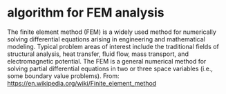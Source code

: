 # algorithm for FEM analysis
 The finite element method (FEM) is a widely used method for numerically solving differential equations arising in engineering and mathematical modeling. Typical problem areas of interest include the traditional fields of structural analysis, heat transfer, fluid flow, mass transport, and electromagnetic potential. The FEM is a general numerical method for solving partial differential equations in two or three space variables (i.e., some boundary value problems). From: https://en.wikipedia.org/wiki/Finite_element_method
